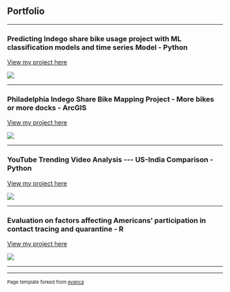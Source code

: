 ## Portfolio

---

### Predicting Indego share bike usage project with ML classification models and time series Model  - Python

[View my project here](https://github.com/Yingtong-Z/Indego_shared_bike_project)

<img src="images/dummy_thumbnail.jpg?raw=true"/>

---

### Philadelphia Indego Share Bike Mapping Project - More bikes or more docks - ArcGIS

[View my project here](https://storymaps.arcgis.com/stories/5738aa98018947ad801945f131254957)

<img src="images/dummy_thumbnail.jpg?raw=true"/>

---
### YouTube Trending Video Analysis --- US-India Comparison - Python
[View my project here](https://github.com/Yingtong-Z/YouTube-Trending-Video-Analysis-----US-India-Comparison)

<img src="images/dummy_thumbnail.jpg?raw=true"/>

---
### Evaluation on factors affecting Americans’ participation in contact tracing and quarantine - R

[View my project here](https://github.com/Yingtong-Z/Evaluation--on--factors--affecting--Americans-participation--in--contact--tracing--and--quarantine)

<img src="images/dummy_thumbnail.jpg?raw=true"/>


---





---
<p style="font-size:11px">Page template forked from <a href="https://github.com/evanca/quick-portfolio">evanca</a></p>
<!-- Remove above link if you don't want to attibute -->

